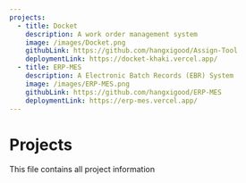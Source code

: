 ```yaml
---
projects:
  - title: Docket
    description: A work order management system
    image: /images/Docket.png
    githubLink: https://github.com/hangxigood/Assign-Tool
    deploymentLink: https://docket-khaki.vercel.app/
  - title: ERP-MES
    description: A Electronic Batch Records (EBR) System
    image: /images/ERP-MES.png
    githubLink: https://github.com/hangxigood/ERP-MES
    deploymentLink: https://erp-mes.vercel.app/
---
```


# Projects

This file contains all project information
